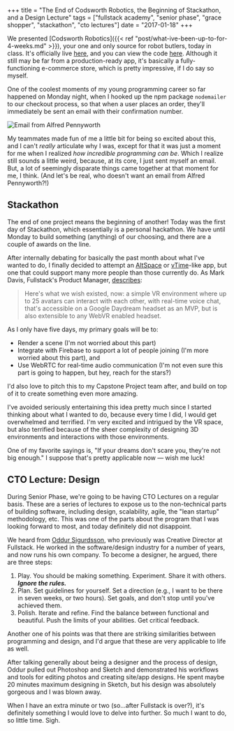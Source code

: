 +++
title = "The End of Codsworth Robotics, the Beginning of Stackathon, and a Design Lecture"
tags = ["fullstack academy", "senior phase", "grace shopper", "stackathon", "cto lectures"]
date = "2017-01-18"
+++

We presented [Codsworth Robotics]({{< ref "post/what-ive-been-up-to-for-4-weeks.md" >}}), your one and only source for robot butlers, today in class. It's officially live [here](http://codsworth-robotics.herokuapp.com/), and you can view the code [here](https://github.com/Codsworth-Robotics/codsworth-robotics). Although it still may be far from a production-ready app, it's basically a fully-functioning e-commerce store, which is pretty impressive, if I do say so myself.

One of the coolest moments of my young programming career so far happened on Monday night, when I hooked up the npm package `nodemailer` to our checkout process, so that when a user places an order, they'll immediately be sent an email with their confirmation number.

<img src="/images/posts/2017-01/alfred-pennyworth.png" class="center-img" alt="Email from Alfred Pennyworth"/>

My teammates made fun of me a little bit for being so excited about this, and I can't *really* articulate why I was, except for that it was just a moment for me when I realized *how incredible programming can be*. Which I realize still sounds a little weird, because, at its core, I just sent myself an email. But, a lot of seemingly disparate things came together at that moment for me, I think. (And let's be real, who doesn't want an email from Alfred Pennyworth?!)

## Stackathon

The end of one project means the beginning of another! Today was the first day of Stackathon, which essentially is a personal hackathon. We have until Monday to build something (anything) of our choosing, and there are a couple of awards on the line.

After internally debating for basically the past month about what I've wanted to do, I finally decided to attempt an [AltSpace](https://altvr.com/) or [vTime](https://vtime.net/)-like app, but one that could support many more people than those currently do. As Mark Davis, Fullstack's Product Manager, [describes](https://www.fullstackacademy.com/blog/vr-lab-jan-2017):

> Here's what we wish existed, now: a simple VR environment where up to 25 avatars can interact with each other, with real-time voice chat, that's accessible on a Google Daydream headset as an MVP, but is also extensible to any WebVR enabled headset.

As I only have five days, my primary goals will be to:

* Render a scene (I'm not worried about this part)
* Integrate with Firebase to support a lot of people joining (I'm more worried about this part), and
* Use WebRTC for real-time audio communication (I'm not even sure this part is going to happen, but hey, reach for the stars?)

I'd also love to pitch this to my Capstone Project team after, and build on top of it to create something even more amazing.

I've avoided seriously entertaining this idea pretty much since I started thinking about what I wanted to do, because every time I did, I would get overwhelmed and terrified. I'm very excited and intrigued by the VR space, but also terrified because of the sheer complexity of designing 3D environments and interactions with those environments.

One of my favorite sayings is, "If your dreams don't scare you, they're not big enough." I suppose that's pretty applicable now — wish me luck!

## CTO Lecture: Design

During Senior Phase, we're going to be having CTO Lectures on a regular basis. These are a series of lectures to expose us to the non-technical parts of building software, including design, scalability, agile, the "lean startup" methodology, etc. This was one of the parts about the program that I was looking forward to most, and today definitely did not disappoint.

We heard from [Oddur Sigurdsson](https://www.linkedin.com/in/oddurs), who previously was Creative Director at Fullstack. He worked in the software/design industry for a number of years, and now runs his own company. To become a designer, he argued, there are three steps:

1. Play. You should be making something. Experiment. Share it with others. ***Ignore the rules.***
2. Plan. Set guidelines for yourself. Set a direction (e.g., I want to be there in seven weeks, or two hours). Set goals, and don't stop until you've achieved them.
3. Polish. Iterate and refine. Find the balance between functional and beautiful. Push the limits of your abilities. Get critical feedback.

Another one of his points was that there are striking similarities between programming and design, and I'd argue that these are very applicable to life as well.

After talking generally about being a designer and the process of design, Oddur pulled out Photoshop and Sketch and demonstrated his workflows and tools for editing photos and creating site/app designs. He spent maybe 20 minutes maximum designing in Sketch, but his design was absolutely gorgeous and I was blown away.

When I have an extra minute or two (so...after Fullstack is over?), it's definitely something I would love to delve into further. So much I want to do, so little time. Sigh.
